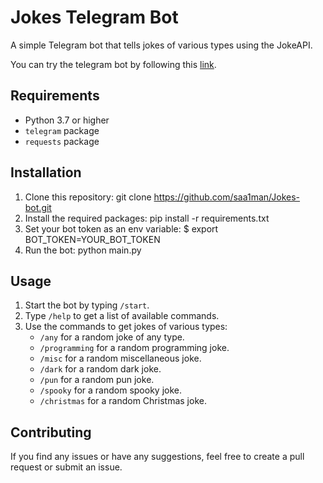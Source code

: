 # Jokes Telegram Bot

A simple Telegram bot that tells jokes of various types using the JokeAPI.

You can try the telegram bot by following this [link](https://t.me/Just4jokes_bot).

## Requirements

- Python 3.7 or higher
- `telegram` package
- `requests` package

## Installation

1. Clone this repository: git clone https://github.com/saa1man/Jokes-bot.git
2. Install the required packages: pip install -r requirements.txt
3. Set your bot token as an env variable: $ export BOT_TOKEN=YOUR_BOT_TOKEN
4. Run the bot: python main.py

## Usage

1. Start the bot by typing `/start`.
2. Type `/help` to get a list of available commands.
3. Use the commands to get jokes of various types:
    - `/any` for a random joke of any type.
    -  `/programming` for a random programming joke.
    - `/misc` for a random miscellaneous joke.
    - `/dark` for a random dark joke.
    - `/pun` for a random pun joke.
    - `/spooky` for a random spooky joke.
    - `/christmas` for a random Christmas joke.

## Contributing

If you find any issues or have any suggestions, feel free to create a pull request or submit an issue.


